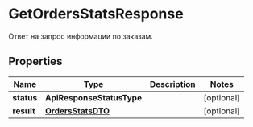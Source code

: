 

# GetOrdersStatsResponse

Ответ на запрос информации по заказам.

## Properties

Name | Type | Description | Notes
------------ | ------------- | ------------- | -------------
**status** | **ApiResponseStatusType** |  |  [optional]
**result** | [**OrdersStatsDTO**](OrdersStatsDTO.md) |  |  [optional]



